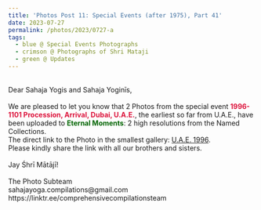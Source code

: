 ```yaml
---
title: 'Photos Post 11: Special Events (after 1975), Part 41'
date: 2023-07-27
permalink: /photos/2023/0727-a
tags:
  - blue @ Special Events Photographs
  - crimson @ Photographs of Shri Mataji
  - green @ Updates
---
```


<p>
<br>
Dear Sahaja Yogis and Sahaja Yoginīs,<br>
<br>
We are pleased to let you know that 2 Photos from the special event <font color="Crimson"><b>1996-1101 Procession, Arrival, Dubai, U.A.E.</b></font>, the earliest so far from U.A.E., have been uploaded to <font color="DarkGreen"><b>Eternal Moments</b></font>: 2 high resolutions from the Named Collections.<br>
The direct link to the Photo in the smallest gallery: <a href="https://eternalmoments.smugmug.com/Countries/UAE/1996"> U.A.E. 1996</a>.<br>
Please kindly share the link with all our brothers and sisters.<br>
<br>
Jay Śhrī Mātājī!<br>
<br>
The Photo Subteam<br>
sahajayoga.compilations@gmail.com<br>
https://linktr.ee/comprehensivecompilationsteam<br>
</p>